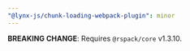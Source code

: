 ```yaml
---
"@lynx-js/chunk-loading-webpack-plugin": minor
---
```


**BREAKING CHANGE**: Requires `@rspack/core` v1.3.10.
